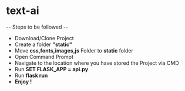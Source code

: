 # text-ai
-- Steps to be followed --
<ul>
	
<li>Download/Clone Project</li>
<li>Create a folder <b>"static"</b> </li>
<li>Move <b>css,fonts,images,js</b> Folder to <b>static</b> folder</li>
<li>Open Command Prompt </li>
<li>Navigate to the location where you have stored the Project via CMD </li>
	<li>Run <b>SET FLASK_APP = api.py </b></li>
	<li>Run <b>flask run </b> </li>
	<li><b>Enjoy !</b> </li>
</ul>
